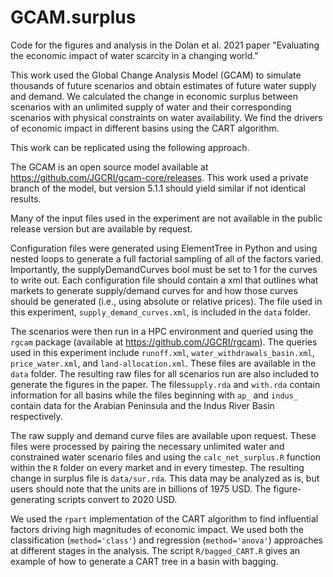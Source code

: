 # GCAM.surplus
Code for the figures and analysis in the Dolan et al. 2021 paper "Evaluating the economic impact of water scarcity in a changing world."

This work used the Global Change Analysis Model (GCAM) to simulate thousands of future scenarios and obtain estimates of future water supply and demand. We calculated the change in economic surplus between scenarios with an unlimited supply of water and their corresponding scenarios with physical constraints on water availability. We find the drivers of economic impact in different basins using the CART algorithm.

This work can be replicated using the following approach. 

The GCAM is an open source model available at https://github.com/JGCRI/gcam-core/releases. 
This work used a private branch of the model, but version 5.1.1 should yield similar if not identical results. 

Many of the input files used in the experiment are not available in the public release version but are available by request. 

Configuration files were generated using ElementTree in Python and using nested loops to generate a full factorial sampling of all of the factors varied. Importantly, the supplyDemandCurves bool must be set to 1 for the curves to write out. Each configuration file should contain a xml that outlines what markets to generate supply/demand curves for and how those curves should be generated (i.e., using absolute or relative prices). The file used in this experiment, `supply_demand_curves.xml`, is included in the `data` folder.

The scenarios were then run in a HPC environment and queried using the `rgcam` package (available at https://github.com/JGCRI/rgcam). The queries used in this experiment include `runoff.xml`, `water_withdrawals_basin.xml`, `price_water.xml`, and `land-allocation.xml`. These files are available in the `data` folder. The resulting raw files for all scenarios run are also included to generate the figures in the paper. The files`supply.rda` and `with.rda` contain information for all basins while the files beginning with `ap_` and `indus_` contain data for the Arabian Peninsula and the Indus River Basin respectively. 

The raw supply and demand curve files are available upon request. These files were processed by pairing the necessary unlimited water and constrained water scenario files and using the `calc_net_surplus.R` function within the `R` folder on every market and in every timestep. The resulting change in surplus file is `data/sur.rda`. This data may be analyzed as is, but users should note that the units are in billions of 1975 USD. The figure-generating scripts convert to 2020 USD. 

We used the `rpart` implementation of the CART algorithm to find influential factors driving high magnitudes of economic impact. We used both the classification (`method='class'`) and regression (`method='anova'`) approaches at different stages in the analysis. The script `R/bagged_CART.R` gives an example of how to generate a CART tree in a basin with bagging. 
